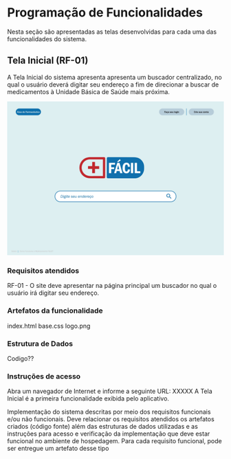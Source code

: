 # Programação de Funcionalidades

Nesta seção são apresentadas as telas desenvolvidas para cada uma das funcionalidades do sistema.

## Tela Inicial (RF-01)

A Tela Inicial do sistema apresenta apresenta um buscador centralizado, no qual o usuário deverá digitar seu endereço a fim de direcionar a buscar de medicamentos à Unidade Básica de Saúde mais próxima. 

![Inicial](img/Inicial.jpg)

### Requisitos atendidos 

RF-01 -  O site deve apresentar na página principal um buscador no qual o usuário irá digitar seu endereço.

### Artefatos da funcionalidade 

index.html 
base.css 
logo.png

### Estrutura de Dados 

Codigo??

### Instruções de acesso 

Abra um navegador de Internet e informe a seguinte URL: XXXXX 
A Tela Inicial é a primeira funcionalidade exibida pelo aplicativo. 



Implementação do sistema descritas por meio dos requisitos funcionais e/ou não funcionais. Deve relacionar os requisitos atendidos os artefatos criados (código fonte) além das estruturas de dados utilizadas e as instruções para acesso e verificação da implementação que deve estar funcional no ambiente de hospedagem.
Para cada requisito funcional, pode ser entregue um artefato desse tipo

